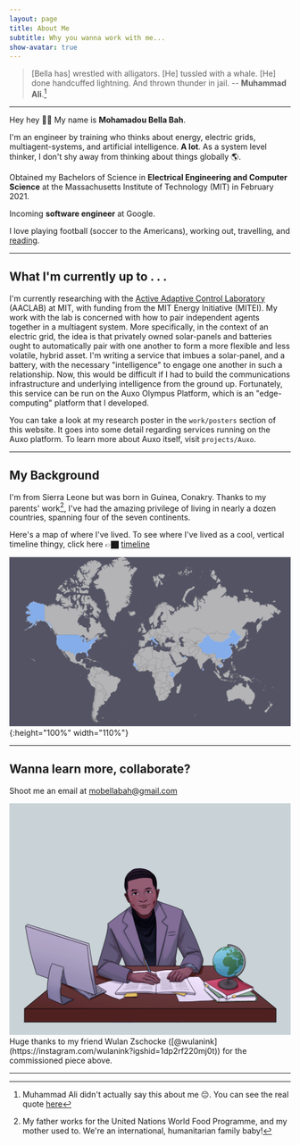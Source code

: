 ```yaml
---
layout: page
title: About Me
subtitle: Why you wanna work with me...
show-avatar: true
--- 
```

  
> [Bella has] wrestled with alligators. [He] tussled with a whale. [He] done handcuffed lightning. And thrown thunder in jail. -- **Muhammad Ali**.[^1]

---

Hey hey 👋🏿 My name is **Mohamadou Bella Bah**.  

I'm an engineer by training who thinks about energy, electric grids,
multiagent-systems, and artificial intelligence. **A lot**. As a system level
thinker, I don't shy away from thinking about things globally 🌎. 

<p class="about-text">
<span class="fa fa-graduation-cap about-icon"></span>
Obtained my Bachelors of Science in <strong>Electrical Engineering and Computer Science</strong> at the Massachusetts Institute of Technology (MIT) in February 2021. 
</p>

<p class="about-text">
<span class="fa fa-briefcase about-icon"></span>
Incoming <strong>software engineer</strong> at Google.
</p>

<p class="about-text">
<span class="fa fa-heart about-icon"></span>
I love playing football (soccer to the Americans), working out, travelling, and <a href="https://www.bellabah.com/pages/bookshelf">reading</a>.</p>

---

## What I'm currently up to . . .
I'm currently researching with the [Active Adaptive Control
Laboratory](http://aaclab.mit.edu) (AACLAB) at MIT, with funding from the MIT
Energy Initiative (MITEI). My work with the lab is concerned with how to pair
independent agents together in a multiagent system. More specifically, in the
context of an electric grid, the idea is that privately owned solar-panels and
batteries ought to automatically pair with one another to form a more flexible
and less volatile, hybrid asset. I'm writing a service that imbues a
solar-panel, and a battery, with the necessary "intelligence" to engage one
another in such a relationship. Now, this would be difficult if I had to build
the communications infrastructure and underlying intelligence from the ground
up. Fortunately, this service can be run on the Auxo Olympus Platform, which is
an "edge-computing" platform that I developed.


You can take a look at my research poster in the `work/posters` section of this website. It goes into some detail regarding services running on the Auxo platform. To learn more about Auxo itself, visit `projects/Auxo`. 

---

## My Background

I'm from Sierra Leone but was born in Guinea, Conakry. Thanks to my parents' work[^2], I've had the amazing privilege of living in nearly a dozen countries, spanning four of the seven continents. 

Here's a map of where I've lived. To see where I've lived as a cool, vertical timeline thingy, click here 👉🏿 [timeline](https://www.bellabah.com/pages/timeline/timeline.html)

![image](/img/world_map.png){:height="100%" width="110%"}

---

## Wanna learn more, collaborate? 

Shoot me an email at <mobellabah@gmail.com>

<img src="/img/desk_bella.png" alt="Sitting at desk">
Huge thanks to my friend Wulan Zschocke ([@wulanink](https://instagram.com/wulanink?igshid=1dp2rf220mj0t)) for the commissioned piece above. 

---

[^1]: Muhammad Ali didn't actually say this about me 😔. You can see the real quote [here](https://www.goodreads.com/quotes/440864-i-ve-wrestled-with-alligators-i-ve-tussled-with-a-whale-i)
[^2]: My father works for the United Nations World Food Programme, and my mother used to. We're an international, humanitarian family baby!